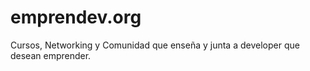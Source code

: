# emprendev.org
Cursos, Networking y Comunidad que enseña y junta a developer que desean emprender.
